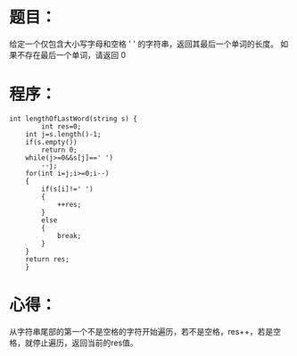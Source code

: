 # 题目：
给定一个仅包含大小写字母和空格 ' ' 的字符串，返回其最后一个单词的长度。
如果不存在最后一个单词，请返回 0 
# 程序：
~~~
int lengthOfLastWord(string s) {
        int res=0;
	int j=s.length()-1;
	if(s.empty())
		return 0;
	while(j>=0&&s[j]==' ')
		--j;
	for(int i=j;i>=0;i--)
	{
		if(s[i]!=' ')
		{
			++res;
		}
		else
		{
			break;
		}
	}
	return res;
    }
~~~
# 心得：
从字符串尾部的第一个不是空格的字符开始遍历，若不是空格，res++，若是空格，就停止遍历，返回当前的res值。
